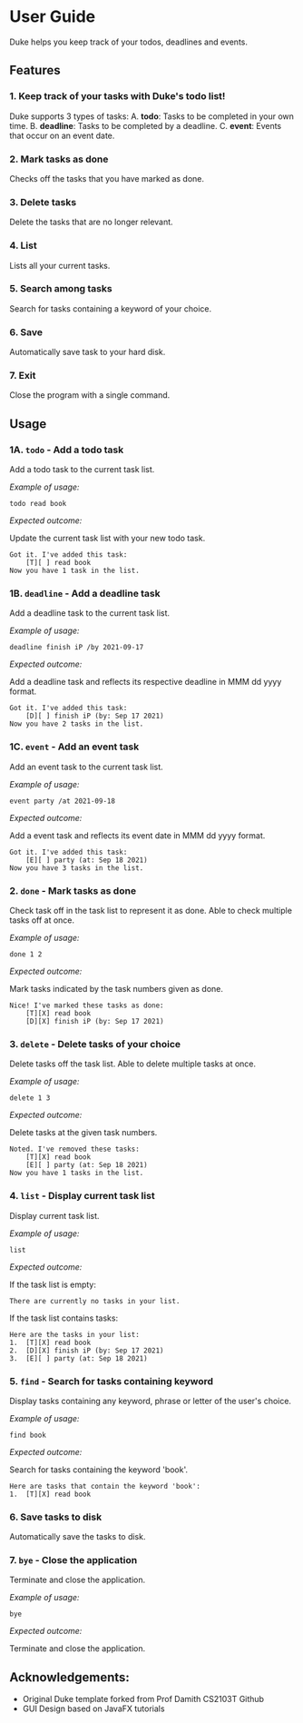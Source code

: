 # User Guide

Duke helps you keep track of your todos, deadlines and events.

## Features 

### 1. Keep track of your tasks with Duke's todo list!

Duke supports 3 types of tasks:
A. **todo**: Tasks to be completed in your own time.
B. **deadline**: Tasks to be completed by a deadline.
C. **event**: Events that occur on an event date.


### 2. Mark tasks as done

Checks off the tasks that you have marked as done.


### 3. Delete tasks

Delete the tasks that are no longer relevant.


### 4. List

Lists all your current tasks.


### 5. Search among tasks

Search for tasks containing a keyword of your choice.


### 6. Save

Automatically save task to your hard disk.


### 7. Exit

Close the program with a single command.



## Usage

### 1A. `todo` - Add a todo task

Add a todo task to the current task list.

_Example of usage:_

`todo read book`

_Expected outcome:_

Update the current task list with your new todo task.

```
Got it. I've added this task:
    [T][ ] read book
Now you have 1 task in the list.
```


### 1B. `deadline` - Add a deadline task

Add a deadline task to the current task list.

_Example of usage:_

`deadline finish iP /by 2021-09-17`

_Expected outcome:_

Add a deadline task and reflects its respective deadline in MMM dd yyyy format.

```
Got it. I've added this task:
    [D][ ] finish iP (by: Sep 17 2021)
Now you have 2 tasks in the list.
```


### 1C. `event` - Add an event task

Add an event task to the current task list.

_Example of usage:_

`event party /at 2021-09-18`

_Expected outcome:_

Add a event task and reflects its event date in MMM dd yyyy format.

```
Got it. I've added this task:
    [E][ ] party (at: Sep 18 2021)
Now you have 3 tasks in the list.
```


### 2. `done` - Mark tasks as done

Check task off in the task list to represent it as done. Able to check multiple tasks off at once.

_Example of usage:_

`done 1 2`

_Expected outcome:_

Mark tasks indicated by the task numbers given as done.

```
Nice! I've marked these tasks as done:
    [T][X] read book
    [D][X] finish iP (by: Sep 17 2021)
```


### 3. `delete` - Delete tasks of your choice

Delete tasks off the task list. Able to delete multiple tasks at once.

_Example of usage:_

`delete 1 3`

_Expected outcome:_

Delete tasks at the given task numbers.

```
Noted. I've removed these tasks:
    [T][X] read book
    [E][ ] party (at: Sep 18 2021)
Now you have 1 tasks in the list.
```


### 4. `list` - Display current task list

Display current task list.

_Example of usage:_

`list`

_Expected outcome:_

If the task list is empty:
```
There are currently no tasks in your list.
```

If the task list contains tasks:
```
Here are the tasks in your list:
1.  [T][X] read book
2.  [D][X] finish iP (by: Sep 17 2021)
3.  [E][ ] party (at: Sep 18 2021)
```



### 5. `find` - Search for tasks containing keyword

Display tasks containing any keyword, phrase or letter of the user's choice.

_Example of usage:_

`find book`

_Expected outcome:_

Search for tasks containing the keyword 'book'.

```
Here are tasks that contain the keyword 'book':
1.  [T][X] read book
```


### 6. Save tasks to disk

Automatically save the tasks to disk.


### 7. `bye` - Close the application

Terminate and close the application.

_Example of usage:_

`bye`

_Expected outcome:_

Terminate and close the application.



## Acknowledgements:
* Original Duke template forked from Prof Damith CS2103T Github
* GUI Design based on JavaFX tutorials
